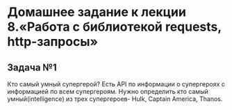 # Домашнее задание к лекции 8.«Работа с библиотекой requests, http-запросы»
## Задача №1
Кто самый умный супергерой?
Есть API по информации о супергероях с информацией по всем супергероям. Нужно определить кто самый умный(intelligence) из трех супергероев- Hulk, Captain America, Thanos.
